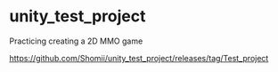 # unity_test_project

Practicing creating a 2D MMO game  

https://github.com/Shomii/unity_test_project/releases/tag/Test_project
